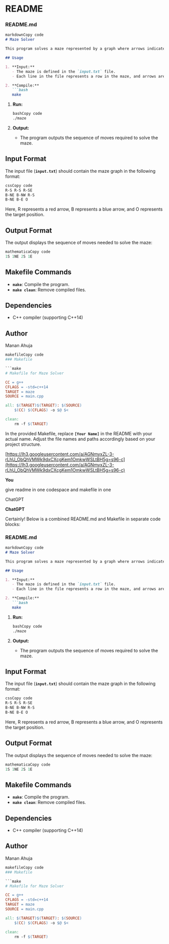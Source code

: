 # README

### **README.md**

```markdown
markdownCopy code
# Maze Solver

This program solves a maze represented by a graph where arrows indicate movements. It uses a modified depth-first search algorithm to find a path from the starting position to the target position.

## Usage

1. **Input:**
   - The maze is defined in the `input.txt` file.
   - Each line in the file represents a row in the maze, and arrows are separated by spaces.

2. **Compile:**
   ```bash
   make

```

1. **Run:**
    
    ```bash
    bashCopy code
    ./maze
    
    ```
    
2. **Output:**
    - The program outputs the sequence of moves required to solve the maze.

## **Input Format**

The input file (**`input.txt`**) should contain the maze graph in the following format:

```css
cssCopy code
R-S R-S R-SE
B-NE B-NW R-S
B-NE B-E O

```

Here, R represents a red arrow, B represents a blue arrow, and O represents the target position.

## **Output Format**

The output displays the sequence of moves needed to solve the maze:

```mathematica
mathematicaCopy code
1S 1NE 2S 1E

```

## **Makefile Commands**

- **`make`**: Compile the program.
- **`make clean`**: Remove compiled files.

## **Dependencies**

- C++ compiler (supporting C++14)

## **Author**

Manan Ahuja

```makefile
makefileCopy code
### Makefile

```make
# Makefile for Maze Solver

CC = g++
CFLAGS = -std=c++14
TARGET = maze
SOURCE = main.cpp

all: $(TARGET)$(TARGET): $(SOURCE)
	$(CC) $(CFLAGS) -o $@ $<

clean:
	rm -f $(TARGET)

```

In the provided Makefile, replace **`[Your Name]`** in the README with your actual name. Adjust the file names and paths accordingly based on your project structure.

[https://lh3.googleusercontent.com/a/AGNmyxZL-3-rLhU_ObQhVMWk9dxCXcgKem1OmkwWSLtBH5g=s96-c](https://lh3.googleusercontent.com/a/AGNmyxZL-3-rLhU_ObQhVMWk9dxCXcgKem1OmkwWSLtBH5g=s96-c)

**You**

give readme in one codespace and makefile in one

ChatGPT

**ChatGPT**

Certainly! Below is a combined README.md and Makefile in separate code blocks:

### **README.md**

```markdown
markdownCopy code
# Maze Solver

This program solves a maze represented by a graph where arrows indicate movements. It uses a modified depth-first search algorithm to find a path from the starting position to the target position.

## Usage

1. **Input:**
   - The maze is defined in the `input.txt` file.
   - Each line in the file represents a row in the maze, and arrows are separated by spaces.

2. **Compile:**
   ```bash
   make

```

1. **Run:**
    
    ```bash
    bashCopy code
    ./maze
    
    ```
    
2. **Output:**
    - The program outputs the sequence of moves required to solve the maze.

## **Input Format**

The input file (**`input.txt`**) should contain the maze graph in the following format:

```css
cssCopy code
R-S R-S R-SE
B-NE B-NW R-S
B-NE B-E O

```

Here, R represents a red arrow, B represents a blue arrow, and O represents the target position.

## **Output Format**

The output displays the sequence of moves needed to solve the maze:

```mathematica
mathematicaCopy code
1S 1NE 2S 1E

```

## **Makefile Commands**

- **`make`**: Compile the program.
- **`make clean`**: Remove compiled files.

## **Dependencies**

- C++ compiler (supporting C++14)

## **Author**

Manan Ahuja

```makefile
makefileCopy code
### Makefile

```make
# Makefile for Maze Solver

CC = g++
CFLAGS = -std=c++14
TARGET = maze
SOURCE = main.cpp

all: $(TARGET)$(TARGET): $(SOURCE)
	$(CC) $(CFLAGS) -o $@ $<

clean:
	rm -f $(TARGET)

```